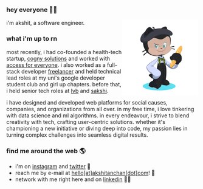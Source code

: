 ### hey everyone 👋🏼

<a href="https://akshit.org"><img align="right" src="assets/akshit-octocat.png" width=200></a>

i'm akshit, a software engineer.

### what i'm up to rn

most recently, i had co-founded a health-tech startup, [cogny solutions](https://cognysolutions.com) and worked with [access for everyone](https://a4e.org.in). i also worked as a full-stack developer [freelancer](https://akshitanchan.com) and held technical lead roles at my uni's google developer student club and girl up chapters. before that, i held senior tech roles at [lvb](https://locatevictimsbeirut.org) and [sakshi](https://sakshi.org.in).

i have designed and developed web platforms for social causes, companies, and organizations from all over. in my free time, i love tinkering with data science and ml algorithms. in every endeavour, i strive to blend creativity with tech, crafting user-centric solutions. whether it's championing a new initiative or diving deep into code, my passion lies in turning complex challenges into seamless digital results.

### find me around the web 🌎

- i'm on [instagram](https://www.instagram.com/akshitanchan) and [twitter](https://www.twitter.com/akshitanchan) 📱
- reach me by e-mail at [hello[at]akshitanchan[dot]com](mailto:hello@akshitanchan.com)! 📧
- network with me right here and on [linkedin](https://www.linkedin.com/in/akshitanchan) 🤝🏼
